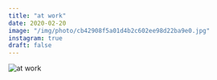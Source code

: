 ```yaml
---
title: "at work"
date: 2020-02-20
image: "/img/photo/cb42908f5a01d4b2c602ee98d22ba9e0.jpg"
instagram: true
draft: false
---
```


![at work](/img/photo/cb42908f5a01d4b2c602ee98d22ba9e0.jpg)
